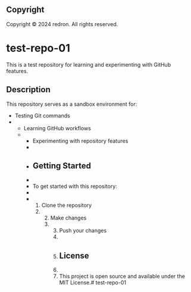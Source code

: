 ## Copyright

Copyright © 2024 redron. All rights reserved.
# test-repo-01

This is a test repository for learning and experimenting with GitHub features.

## Description

This repository serves as a sandbox environment for:
- Testing Git commands
- - Learning GitHub workflows
  - - Experimenting with repository features
    -
    - ## Getting Started
    -
    - To get started with this repository:
    -
    - 1. Clone the repository
      2. 2. Make changes
         3. 3. Push your changes
            4.
            5. ## License
            6.
            7. This project is open source and available under the MIT License.# test-repo-01
